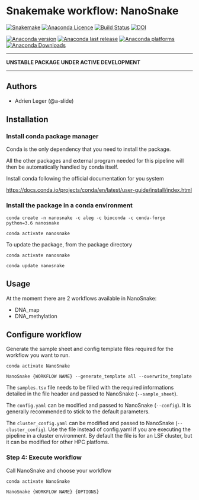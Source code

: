 # Snakemake workflow: NanoSnake

[![Snakemake](https://img.shields.io/badge/snakemake-≥5.4.2-brightgreen.svg)](https://snakemake.bitbucket.io)
[![Anaconda Licence](https://anaconda.org/aleg/nanosnake/badges/license.svg)](https://anaconda.org/aleg/nanosnake)
[![Build Status](https://travis-ci.com/a-slide/NanoSnake.svg?branch=master)](https://travis-ci.com/a-slide/NanoSnake)
[![DOI](https://zenodo.org/badge/173960745.svg)](https://zenodo.org/badge/latestdoi/173960745)

[![Anaconda version](https://anaconda.org/aleg/nanosnake/badges/version.svg)](https://anaconda.org/aleg/nanosnake)
[![Anaconda last release](https://anaconda.org/aleg/nanosnake/badges/latest_release_relative_date.svg)](https://anaconda.org/aleg/nanosnake)
[![Anaconda platforms](https://anaconda.org/aleg/nanosnake/badges/platforms.svg)](https://anaconda.org/aleg/nanosnake)
[![Anaconda Downloads](https://anaconda.org/aleg/nanosnake/badges/downloads.svg)](https://anaconda.org/aleg/nanosnake)

---

**UNSTABLE PACKAGE UNDER ACTIVE DEVELOPMENT**

---

## Authors

* Adrien Leger (@a-slide)

## Installation

### Install conda package manager

Conda is the only dependency that you need to install the package.

All the other packages and external program needed for this pipeline will then be automatically handled by conda itself.

Install conda following the official documentation for you system

https://docs.conda.io/projects/conda/en/latest/user-guide/install/index.html

### Install the package in a conda environment


```
conda create -n nanosnake -c aleg -c bioconda -c conda-forge python=3.6 nanosnake

conda activate nanosnake
```

To update the package, from the package directory

```
conda activate nanosnake

conda update nanosnake
```

## Usage

At the moment there are 2 workflows available in NanoSnake:
* DNA_map
* DNA_methylation

## Configure workflow

Generate the sample sheet and config template files required for the workflow you want to run.

```
conda activate NanoSnake

NanoSnake {WORKFLOW NAME} --generate_template all --overwrite_template
```

The `samples.tsv` file needs to be filled with the required informations detailed in the file header and passed to NanoSnake (`--sample_sheet`).

The `config.yaml` can be modified and passed to NanoSnake (`--config`). It is generally recommended to stick to the default parameters.

The `cluster_config.yaml` can be modified and passed to NanoSnake (`--cluster_config`). Use the file instead of config.yaml if you are executing the pipeline in a cluster environment. By default the file is for an LSF cluster, but it can be modified for other HPC platfoms.  


### Step 4: Execute workflow

Call NanoSnake and choose your workflow

```
conda activate NanoSnake

NanoSnake {WORKFLOW NAME} {OPTIONS}
```
